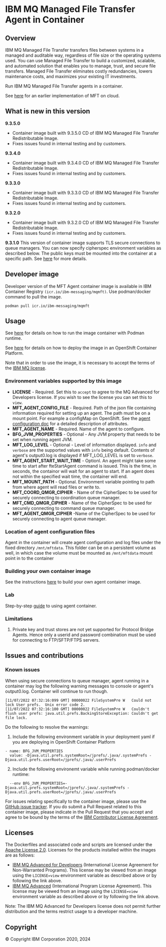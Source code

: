 # IBM MQ Managed File Transfer Agent in Container

## Overview
IBM MQ Managed File Transfer transfers files between systems in a managed and auditable way, regardless of file size or the operating systems used. You can use Managed File Transfer to build a customized, scalable, and automated solution that enables you to manage, trust, and secure file transfers. Managed File Transfer eliminates costly redundancies, lowers maintenance costs, and maximizes your existing IT investments.

Run IBM MQ Managed File Transfer agents in a container.

See [here](archive/README.md) for an earlier implementation of MFT on cloud.

## What is new in this version
**9.3.5.0**
- Container image built with 9.3.5.0 CD of IBM MQ Managed File Transfer Redistributable Image.
- Fixes issues found in internal testing and by customers.

**9.3.4.0**
- Container image built with 9.3.4.0 CD of IBM MQ Managed File Transfer Redistributable Image.
- Fixes issues found in internal testing and by customers.

**9.3.3.0**
- Container image built with 9.3.3.0 CD of IBM MQ Managed File Transfer Redistributable Image.
- Fixes issues found in internal testing and by customers.

**9.3.2.0**
- Container image built with 9.3.2.0 CD of IBM MQ Managed File Transfer Redistributable Image.
- Fixes issues found in internal testing and by customers.

**9.3.1.0**
This version of container image supports TLS secure connections to queue managers. You can now specify cipherspec environment variables as described below. The public keys must be mounted into the container at a specific path. See [here](docs/tls.md) for more details.


## Developer image
Developer version of the MFT Agent container image is available in IBM Container Registry `(icr.io/ibm-messaging/mqmft)`. Use podman/docker command to pull the image.

`podman pull icr.io/ibm-messaging/mqmft`


## Usage

See [here](docs/usage-podman.md) for details on how to run the image container with Podman runtime. 

See [here](docs/usage-ocp.md) for details on how to deploy the image in an OpenShift Container Platform.


Note that in order to use the image, it is necessary to accept the terms of the [IBM MQ license](#license).

### Environment variables supported by this image

- **LICENSE** - Required. Set this to `accept` to agree to the MQ Advanced for Developers license. If you wish to see the license you can set this to `view`.
- **MFT_AGENT_CONFIG_FILE** - Required. Path of the json file containing information required for setting up an agent. The path must be on a mount point. For example a configMap on OpenShift. See the [agent configuration doc](docs/agentconfig.md) for a detailed description of attributes.
- **MFT_AGENT_NAME** - Required. Name of the agent to configure. 
- **BFG_JVM_PROPERTIES** - Optional - Any JVM property that needs to be set when running agent JVM.
- **MFT_LOG_LEVEL** - Optional - Level of information displayed. `info` and `verbose` are the supported values with `info` being default. Contents of agent's output0.log is displayed if MFT_LOG_LEVEL is set to `verbose`.
- **MFT_AGENT_START_WAIT_TIME** - Optionl. An agent might take some time to start after fteStartAgent command is issued. This is the time, in seconds, the containor will wait for an agent to start. If an agent does not within the specified wait time, the container will end.
- **MFT_MOUNT_PATH** - Optional. Environment variable pointing to path from where agent will read files or write to.
- **MFT_COORD_QMGR_CIPHER** - Name of the CipherSpec to be used for securely connecting to coordination queue manager. 
- **MFT_CMD_QMGR_CIPHER** - Name of the CipherSpec to be used for securely connecting to command queue manager. 
- **MFT_AGENT_QMGR_CIPHER** -Name of the CipherSpec to be used for securely connecting to agent queue manager. 

### Location of agent configuration files

Agent in the container will create agent configuration and log files under the fixed directory `/mnt/mftdata`. This folder can be on a persistent volume as well, in which case the volume must be mounted as `/mnt/mftdata` mount point in to the container

### Building your own container image
See the instructions [here](docs/build.md) to build your own agent container image.

### Lab 
Step-by-step [guide](lab/README.md) to using agent container.

### Limitations
1) Private key and trust stores are not yet supported for Protocol Bridge Agents. Hence only a userid and password combination must be used for connecting to FTP/SFTP/FTPS servers.

## Issues and contributions
### Known issues

When using secure connections to queue manager, agent running in a container may log the following warning messages to console or agent's output0.log. Container will continue to run though.
```
[11/07/2022 07:32:16:099 GMT] 00000022 FileSystemPre W   Could not lock User prefs.  Unix error code 2.
[11/07/2022 07:32:16:100 GMT] 00000022 FileSystemPre W   Couldn't flush user prefs: java.util.prefs.BackingStoreException: Couldn't get file lock.

```

Do the following to resolve the warnings:
1) Include the following environment variable in your deployment yaml if you are deploying in OpenShift Container Platform
 ```
 - name: BFG_JVM_PROPERTIES
   value: -Djava.util.prefs.systemRoot=/jprefs/.java/.systemPrefs -Djava.util.prefs.userRoot=/jprefs/.java/.userPrefs

```
2) Include the following environemt variable while running podman/docker runtime:
```   
  --env BFG_JVM_PROPERTIES=-Djava.util.prefs.systemRoot=/jprefs/.java/.systemPrefs -Djava.util.prefs.userRoot=/jprefs/.java/.userPrefs
```
   

For issues relating specifically to the container image, please use the [GitHub issue tracker](https://github.com/ibm-messaging/mft-cloud/issues). If you do submit a Pull Request related to this container image, please indicate in the Pull Request that you accept and agree to be bound by the terms of the [IBM Contributor License Agreement](CLA.md).

## Licenses

The Dockerfiles and associated code and scripts are licensed under the [Apache License 2.0](http://www.apache.org/licenses/LICENSE-2.0.html).
Licenses for the products installed within the images are as follows:

- [IBM MQ Advanced for Developers](http://www14.software.ibm.com/cgi-bin/weblap/lap.pl?la_formnum=Z125-3301-14&li_formnum=L-APIG-BMKG5H) (International License Agreement for Non-Warranted Programs). This license may be viewed from an image using the `LICENSE=view` environment variable as described above or by following the link above.
- [IBM MQ Advanced](http://www14.software.ibm.com/cgi-bin/weblap/lap.pl?la_formnum=Z125-3301-14&li_formnum=L-APIG-BMJJBM) (International Program License Agreement). This license may be viewed from an image using the `LICENSE=view` environment variable as described above or by following the link above.

Note: The IBM MQ Advanced for Developers license does not permit further distribution and the terms restrict usage to a developer machine.

## Copyright

© Copyright IBM Corporation 2020, 2024
